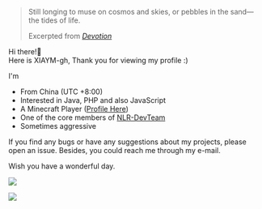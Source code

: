 > Still longing to muse on cosmos and skies,
or pebbles in the sand—the tides of life.
> 
> Excerpted from *[Devotion](https://music.youtube.com/watch?v=sSQKl7rBTWQ&list=RDAMVMsSQKl7rBTWQ)*

Hi there!👏    
Here is XIAYM-gh, Thank you for viewing my profile :)  

I'm
 - From China (UTC +8:00)
 - Interested in Java, PHP and also JavaScript
 - A Minecraft Player ([Profile Here](https://namemc.com/profile/MinecraftXIAYM.1))
 - One of the core members of [NLR-DevTeam](https://github.com/NLR-DevTeam)
 - Sometimes aggressive

If you find any bugs or have any suggestions about my projects, please open an issue. Besides, you could reach me through my e-mail.

Wish you have a wonderful day.

![](https://github-readme-stats.vercel.app/api?username=XIAYM-gh&show_icons=true)

![](https://github-readme-stats.vercel.app/api/top-langs/?username=XIAYM-gh&layout=compact)
